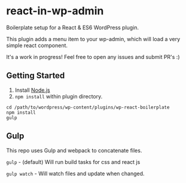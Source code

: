 # react-in-wp-admin

Boilerplate setup for a React & ES6 WordPress plugin.

This plugin adds a menu item to your wp-admin, which will load a very simple react component.

It's a work in progress! Feel free to open any issues and submit PR's :)

## Getting Started

1. Install [Node.js](https://nodejs.org/en/)
2. `npm install` within plugin directory.

```
cd /path/to/wordpress/wp-content/plugins/wp-react-boilerplate
npm install
gulp
```

## Gulp
This repo uses Gulp and webpack to concatenate files.

`gulp` - (default) Will run build tasks for css and react js

`gulp watch` - Will watch files and update when changed.

